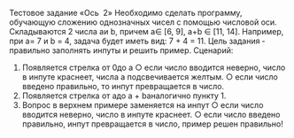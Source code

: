 Тестовое задание «Ось ­ 2»
Необходимо сделать программу, обучающую сложению однозначных чисел с
помощью числовой оси.
Складываются 2 числа a​и b​, причем a​​∈ [6, 9], a+b ​∈ [11, 14]. Например, при a​​= 7 и
b ​= 4, задача будет иметь вид: 7 + 4 = 11. Цель задания ­ правильно заполнять инпуты
и решить пример.
Сценарий:
1. Появляется стрелка от 0​до a
○ если число вводится неверно, число в инпуте краснеет, числа a
подсвечивается желтым.
○ если число введено правильно, то инпут превращается в число.
2. Появляется стрелка от a​до a + b​аналогично пункту 1.
3. Вопрос в верхнем примере заменяется на инпут
○ если число вводится неверно, число в инпуте краснеет.
○ если число введено правильно, инпут превращается в число, пример
решен правильно!

